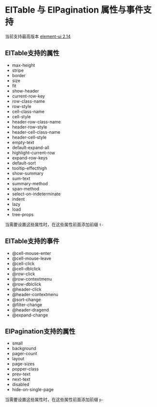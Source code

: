 # ElTable 与 ElPagination 属性与事件支持

当前支持最高版本 [element-ui 2.14](https://element.eleme.cn/2.14/#/zh-CN/component/table)

## ElTable支持的属性

- max-height
- stripe
- border
- size
- fit
- show-header
- current-row-key
- row-class-name
- row-style
- cell-class-name
- cell-style
- header-row-class-name
- header-row-style
- header-cell-class-name
- header-cell-style
- empty-text
- default-expand-all
- highlight-current-row
- expand-row-keys
- default-sort
- tooltip-effecthigh
- show-summary
- sum-text
- summary-method
- span-method
- select-on-indeterminate
- indent
- lazy
- load
- tree-props

当需要设置这些属性时，在这些属性前面添加前缀 `t-`

## ElTable支持的事件

- @cell-mouse-enter
- @cell-mouse-leave
- @cell-click
- @cell-dblclick
- @row-click
- @row-contextmenu
- @row-dblclick
- @header-click
- @header-contextmenu
- @sort-change
- @filter-change
- @header-dragend
- @expand-change

## ElPagination支持的属性

- small
- background
- pager-count
- layout
- page-sizes
- popper-class
- prev-text
- next-text
- disabled
- hide-on-single-page

当需要设置这些属性时，在这些属性前面添加前缀 `p-`
